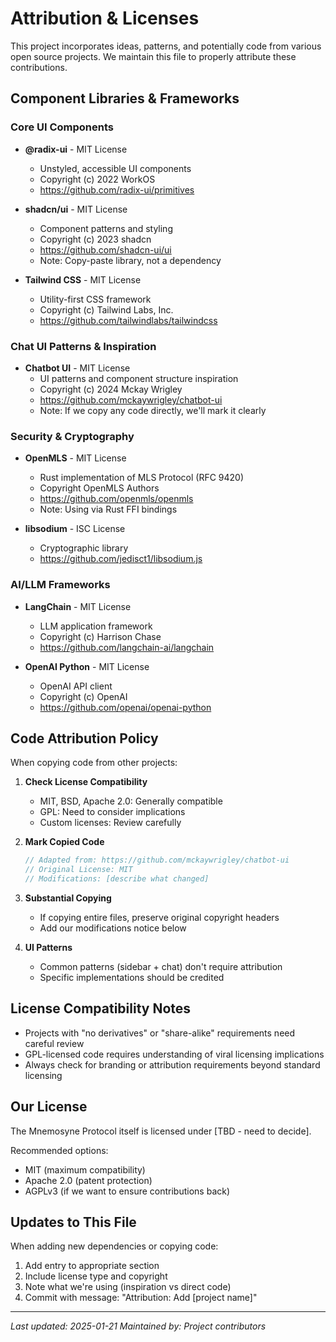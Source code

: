 # Attribution & Licenses

This project incorporates ideas, patterns, and potentially code from various open source projects. We maintain this file to properly attribute these contributions.

## Component Libraries & Frameworks

### Core UI Components
- **@radix-ui** - MIT License
  - Unstyled, accessible UI components
  - Copyright (c) 2022 WorkOS
  - https://github.com/radix-ui/primitives

- **shadcn/ui** - MIT License
  - Component patterns and styling
  - Copyright (c) 2023 shadcn
  - https://github.com/shadcn-ui/ui
  - Note: Copy-paste library, not a dependency

- **Tailwind CSS** - MIT License
  - Utility-first CSS framework
  - Copyright (c) Tailwind Labs, Inc.
  - https://github.com/tailwindlabs/tailwindcss

### Chat UI Patterns & Inspiration

- **Chatbot UI** - MIT License
  - UI patterns and component structure inspiration
  - Copyright (c) 2024 Mckay Wrigley
  - https://github.com/mckaywrigley/chatbot-ui
  - Note: If we copy any code directly, we'll mark it clearly

### Security & Cryptography

- **OpenMLS** - MIT License
  - Rust implementation of MLS Protocol (RFC 9420)
  - Copyright OpenMLS Authors
  - https://github.com/openmls/openmls
  - Note: Using via Rust FFI bindings

- **libsodium** - ISC License
  - Cryptographic library
  - https://github.com/jedisct1/libsodium.js

### AI/LLM Frameworks

- **LangChain** - MIT License
  - LLM application framework
  - Copyright (c) Harrison Chase
  - https://github.com/langchain-ai/langchain

- **OpenAI Python** - MIT License
  - OpenAI API client
  - Copyright (c) OpenAI
  - https://github.com/openai/openai-python

## Code Attribution Policy

When copying code from other projects:

1. **Check License Compatibility**
   - MIT, BSD, Apache 2.0: Generally compatible
   - GPL: Need to consider implications
   - Custom licenses: Review carefully

2. **Mark Copied Code**
   ```typescript
   // Adapted from: https://github.com/mckaywrigley/chatbot-ui
   // Original License: MIT
   // Modifications: [describe what changed]
   ```

3. **Substantial Copying**
   - If copying entire files, preserve original copyright headers
   - Add our modifications notice below

4. **UI Patterns**
   - Common patterns (sidebar + chat) don't require attribution
   - Specific implementations should be credited

## License Compatibility Notes

- Projects with "no derivatives" or "share-alike" requirements need careful review
- GPL-licensed code requires understanding of viral licensing implications
- Always check for branding or attribution requirements beyond standard licensing

## Our License

The Mnemosyne Protocol itself is licensed under [TBD - need to decide].

Recommended options:
- MIT (maximum compatibility)
- Apache 2.0 (patent protection)
- AGPLv3 (if we want to ensure contributions back)

## Updates to This File

When adding new dependencies or copying code:
1. Add entry to appropriate section
2. Include license type and copyright
3. Note what we're using (inspiration vs direct code)
4. Commit with message: "Attribution: Add [project name]"

---

*Last updated: 2025-01-21*
*Maintained by: Project contributors*